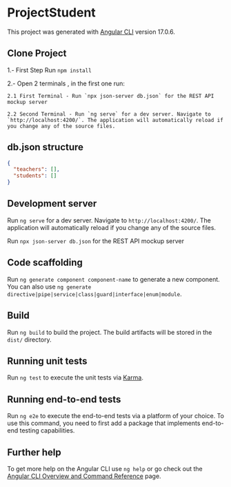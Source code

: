 # ProjectStudent

This project was generated with [Angular CLI](https://github.com/angular/angular-cli) version 17.0.6.

## Clone Project

1.- First Step Run `npm install`

2.- Open 2 terminals , in the first one run:
    
    2.1 First Terminal - Run `npx json-server db.json` for the REST API mockup server
    
    2.2 Second Terminal - Run `ng serve` for a dev server. Navigate to `http://localhost:4200/`. The application will automatically reload if you change any of the source files.

## db.json structure
```json
{
  "teachers": [],
  "students": [] 
}
```

## Development server

Run `ng serve` for a dev server. Navigate to `http://localhost:4200/`. The application will automatically reload if you change any of the source files.

Run `npx json-server db.json` for the REST API mockup server

## Code scaffolding

Run `ng generate component component-name` to generate a new component. You can also use `ng generate directive|pipe|service|class|guard|interface|enum|module`.

## Build

Run `ng build` to build the project. The build artifacts will be stored in the `dist/` directory.

## Running unit tests

Run `ng test` to execute the unit tests via [Karma](https://karma-runner.github.io).

## Running end-to-end tests

Run `ng e2e` to execute the end-to-end tests via a platform of your choice. To use this command, you need to first add a package that implements end-to-end testing capabilities.

## Further help

To get more help on the Angular CLI use `ng help` or go check out the [Angular CLI Overview and Command Reference](https://angular.io/cli) page.
